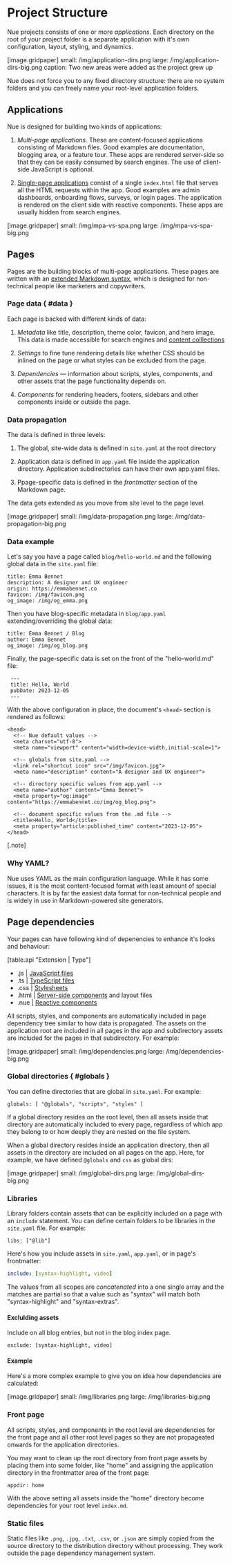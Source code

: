 

# Project Structure
Nue projects consists of one or more _applications_. Each directory on the root of your project folder is a separate application with it's own configuration, layout, styling, and dynamics.

[image.gridpaper]
  small: /img/application-dirs.png
  large: /img/application-dirs-big.png
  caption: Two new areas were added as the project grew up


Nue does not force you to any fixed directory structure: there are no system folders and you can freely name your root-level application folders.


## Applications
Nue is designed for building two kinds of applications:

1. *Multi-page applications*. These are content-focused applications consisting of Markdown files. Good examples are documentation, blogging area, or a feature tour. These apps are rendered server-side so that they can be easily consumed by search engines. The use of client-side JavaScript is optional.

2. [Single-page applications](single-page-applications) consist of a single `index.html` file that serves all the HTML requests within the app. Good examples are admin dashboards, onboarding flows, surveys, or login pages. The application is rendered on the client side with reactive components. These apps are usually hidden from search engines.


[image.gridpaper]
  small: /img/mpa-vs-spa.png
  large: /img/mpa-vs-spa-big.png



## Pages
Pages are the building blocks of multi-page applications. These pages are written with an [extended Markdown syntax](content.html), which is designed for non-technical people like marketers and copywriters.


### Page data { #data }
Each page is backed with different kinds of data:

1. *Metadata* like title, description, theme color, favicon, and hero image. This data is made accessible for search engines and [content colllections](content-collections)

1. *Settings* to fine tune rendering details like whether CSS should be inlined on the page or what styles can be excluded from the page.

1. *Dependencies* — information about scripts, styles, components, and other assets that the page functionality depends on.

1. *Components* for rendering headers, footers, sidebars and other components inside or outside the page.



### Data propagation
The data is defined in three levels:

1. The global, site-wide data is defined in `site.yaml` at the root directory

2. Application data is defined in `app.yaml` file inside the application directory. Application subdirectories can have their own app.yaml files.

3. Ppage-specific data is defined in the *frontmatter* section of the Markdown page.

The data gets extended as you move from site level to the page level.

[image.gridpaper]
  small: /img/data-propagation.png
  large: /img/data-propagation-big.png



### Data example
Let's say you have a page called `blog/hello-world.md` and the following global data in the `site.yaml` file:


```
title: Emma Bennet
description: A designer and UX engineer
origin: https://emmabennet.co
favicon: /img/favicon.png
og_image: /img/og_emma.png
```

Then you have blog-specific metadata in `blog/app.yaml` extending/overriding the global data:

```
title: Emma Bennet / Blog
author: Emma Bennet
og_image: /img/og_blog.png
```

Finally, the page-specific data is set on the front of the "hello-world.md" file:

```
 ---
 title: Hello, World
 pubDate: 2023-12-05
 ---
```

With the above configuration in place, the document's `<head>` section is rendered as follows:


```
<head>
  <!-- Nue default values -->
  <meta charset="utf-8">
  <meta name="viewport" content="width=device-width,initial-scale=1">

  <!-- globals from site.yaml -->
  <link rel="shortcut icon" src="/img/favicon.jpg">
  <meta name="description" content="A designer and UX engineer">

  <!-- directory specific values from app.yaml -->
  <meta name="author" content="Emma Bennet">
  <meta property="og:image" content="https://emmabennet.co/img/og_blog.png">

  <!-- document specific values from the .md file -->
  <title>Hello, World</title>
  <meta property="article:published_time" content="2023-12-05">
</head>
```


[.note]
  ### Why YAML?
  Nue uses YAML as the main configuration language. While it has some issues, it is the most content-focused format with least amount of special characters. It is by far the easiest data format for non-technical people and is widely in use in Markdown-powered site generators.


## Page dependencies
Your pages can have following kind of depenencies to enhance it's looks and behaviour:

[table.api "Extension | Type"]
  - .js | [JavaScript files](scripting)
  - .ts | [TypeScript files](scripting)
  - .css | [Stylesheets](styling)
  - .html | [Server-side components](layout-system) and layout files
  - .nue | [Reactive components](reactive-components)


All scripts, styles, and components are automatically included in page dependency tree similar to how data is propagated. The assets on the application root are included in all pages in the app and subdirectory assets are included for the pages in that subdirectory. For example:


[image.gridpaper]
  small: /img/dependencies.png
  large: /img/dependencies-big.png


### Global directories { #globals }
You can define directories that are global in `site.yaml`. For example:

```
globals: [ "@globals", "scripts", "styles" ]
```

If a global directory resides on the root level, then all assets inside that directory are automatically included to every page, regardless of which app they belong to or how deeply they are nested on the file system.

When a global directory resides inside an application directory, then all assets in the directory are included on all pages on the app. Here, for example, we have defined `@globals` and `css` as global dirs:


[image.gridpaper]
  small: /img/global-dirs.png
  large: /img/global-dirs-big.png


### Libraries
Library folders contain assets that can be explicitly included on a page with an `include` statement. You can define certain folders to be libraries in the `site.yaml` file. For example:

```
libs: ["@lib"]
```

Here's how you include assets in `site.yaml`, `app.yaml`, or in page's frontmatter:

``` yaml
include: [syntax-highlight, video]
```

The values from all scopes are _concatenated_ into a one single array and the matches are partial so that a value such as "syntax" will match both "syntax-highlight" and "syntax-extras".


#### Exclulding assets
Include on all blog entries, but not in the blog index page.


```
exclude: [syntax-highlight, video]
```

#### Example
Here's a more complex example to give you on idea how dependencies are calculated:

[image.gridpaper]
  small: /img/libraries.png
  large: /img/libraries-big.png


### Front page
All scripts, styles, and components in the root level are dependencies for the front page and all other root level pages so they are not propageated onwards for the application directories.

You may want to clean up the root directory from front page assets by placing them into some folder, like "home" and assigning the application directory in the frontmatter area of the front page:

```
appdir: home
```

With the above setting all assets inside the "home" directory become dependencies for your root level `index.md`.



### Static files
Static files like `.png`, `.jpg`, `.txt`, `.csv`, or `.json` are simply copied from the source directory to the distribution directory without processing. They work outside the page dependency management system.








